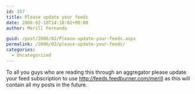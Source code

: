 ```yaml
---
id: 157
title: Please update your feeds
date: 2006-02-10T14:18:02+00:00
author: Merill Fernando

guid: /post/2006/02/Please-update-your-feeds.aspx
permalink: /2006/02/please-update-your-feeds/
categories:
  - Uncategorized
---
```

<p>To all you guys who are reading this through an aggregator please update your feed subscription to use <a href="http://feeds.feedburner.com/merill">http://feeds.feedburner.com/merill</a>&nbsp;as this will contain all my posts in the future.</p>